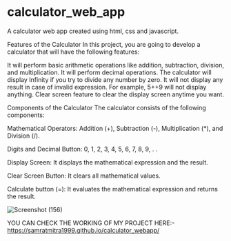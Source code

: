 # calculator_web_app
A calculator web app created using html, css and javascript.

Features of the Calculator
In this project, you are going to develop a calculator that will have the following features:

It will perform basic arithmetic operations like addition, subtraction, division, and multiplication.
It will perform decimal operations.
The calculator will display Infinity if you try to divide any number by zero.
It will not display any result in case of invalid expression. For example, 5++9 will not display anything.
Clear screen feature to clear the display screen anytime you want.

Components of the Calculator
The calculator consists of the following components:

Mathematical Operators: Addition (+), Subtraction (-), Multiplication (*), and Division (/).

Digits and Decimal Button: 0, 1, 2, 3, 4, 5, 6, 7, 8, 9, . .

Display Screen: It displays the mathematical expression and the result.

Clear Screen Button: It clears all mathematical values.

Calculate button (=): It evaluates the mathematical expression and returns the result.

![Screenshot (156)](https://user-images.githubusercontent.com/81224052/222948207-dda32d70-d078-496c-9691-b4be1f4f07bb.png)


YOU CAN CHECK THE WORKING OF MY PROJECT HERE:-
https://samratmitra1999.github.io/calculator_webapp/
